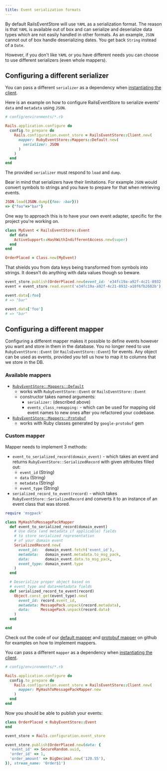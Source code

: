 ```yaml
---
title: Event serialization formats
---
```


By default RailsEventStore will use `YAML` as a
serialization format. The reason is that `YAML` is available out of box
and can serialize and deserialize data types which are not easily
handled in other formats. As an example, `JSON` cannot out of box handle
deserializing dates. You get back `String` instead of a `Date`.

However, if you don't like `YAML` or you have different needs you can
choose to use different serializers (even whole mappers).

## Configuring a different serializer

You can pass a different `serializer` as a dependency when [instantiating
the client](/docs/install).

Here is an example on how to configure RailsEventStore to serialize
events' `data` and `metadata` using `JSON`.

```ruby
# config/environments/*.rb

Rails.application.configure do
  config.to_prepare do
    Rails.configuration.event_store = RailsEventStore::Client.new(
      mapper: RubyEventStore::Mappers::Default.new(
        serializer: JSON
      )
    )
  end
end
```

The provided `serializer` must respond to `load` and `dump`.

Bear in mind that serializers have their limitations. For example `JSON` would convert symbols to strings and you have to prepare for that when retrieving events.

```ruby
JSON.load(JSON.dump({foo: :bar}))
=> {"foo"=>"bar"}
```

One way to approach this is to have your own event adapter, specific for the project you're working on. 

```ruby
class MyEvent < RailsEventStore::Event
  def data
    ActiveSupport::HashWithIndifferentAccess.new(super)
  end
end

OrderPlaced = Class.new(MyEvent)
```

That shields you from data keys being transformed from symbols into strings. It doesn't do anything with data values though so beware.

```ruby
event_store.publish(OrderPlaced.new(event_id: 'e34fc19a-a92f-4c21-8932-a10f6fb2602b', data: { foo: :bar }))
event = event_store.read.event('e34fc19a-a92f-4c21-8932-a10f6fb2602b')

event.data[:foo]
# => "bar"

event.data['foo']
# => "bar"
```

## Configuring a different mapper

Configuring a different mapper makes it possible to define events however you want and store in them in the database.
You no longer need to use `RubyEventStore::Event` (or `RailsEventStore::Event`) for events.
Any object can be used as events, provided you tell us how to map it to columns that we store in the DB.

### Available mappers

- [`RubyEventStore::Mappers::Default`](https://github.com/RailsEventStore/rails_event_store/blob/master/ruby_event_store/lib/ruby_event_store/mappers/default.rb)
  - works with `RubyEventStore::Event` or `RailsEventStore::Event`
  - constructor takes named arguments:
    - `serializer:` (described above)
    - `events_class_remapping:` - which can be used for mapping old event names to new ones after you refactored your codebase.
- [`RubyEventStore::Mappers::Protobuf`](https://github.com/RailsEventStore/rails_event_store/blob/master/ruby_event_store/lib/ruby_event_store/mappers/protobuf.rb)
  - works with Ruby classes generated by `google-protobuf` gem

### Custom mapper

Mapper needs to implement 3 methods:

- `event_to_serialized_record(domain_event)` - which takes an event and returns `RubyEventStore::SerializedRecord` with given attributes filled out:
  - `event_id` (String)
  - `data` (String)
  - `metadata` (String)
  - `event_type` (String)
- `serialized_record_to_event(record)` - which takes `RubyEventStore::SerializedRecord` and converts it to an instance of an event class that was stored.

```ruby
require 'msgpack'

class MyHashToMessagePackMapper
  def event_to_serialized_record(domain_event)
    # Use data (and metadata if applicable) fields
    # to store serialized representation
    # of your domain event
    SerializedRecord.new(
      event_id:   domain_event.fetch('event_id'),
      metadata:   domain_event.metadata.to_msg_pack,
      data:       domain_event.data.to_msg_pack,
      event_type: domain_event.type
    )
  end

  # Deserialize proper object based on
  # event_type and data+metadata fields
  def serialized_record_to_event(record)
    Object.const_get(event_type).new(
      event_id: record.event_id,
      metadata: MessagePack.unpack(record.metadata),
      data:     MessagePack.unpack(record.data)
    )
  end

end
```

Check out the code of our [default mapper](https://github.com/RailsEventStore/rails_event_store/blob/master/ruby_event_store/lib/ruby_event_store/mappers/default.rb) and [protobuf mapper](https://github.com/RailsEventStore/rails_event_store/blob/master/ruby_event_store/lib/ruby_event_store/mappers/protobuf.rb) on github for examples on how to implement mappers.

You can pass a different `mapper` as a dependency when [instantiating the client](/docs/install).

```ruby
# config/environments/*.rb

Rails.application.configure do
  config.to_prepare do
    Rails.configuration.event_store = RailsEventStore::Client.new(
      mapper: MyHashToMessagePackMapper.new
    )
  end
end
```

Now you should be able to publish your events:

```ruby
class OrderPlaced < RubyEventStore::Event
end

event_store = Rails.configuration.event_store

event_store.publish(OrderPlaced.new(data: {
  'event_id' => SecureRandom.uuid,
  'order_id' => 1,
  'order_amount' => BigDecimal.new('120.55'),
}), stream_name: 'Order$1')
```
